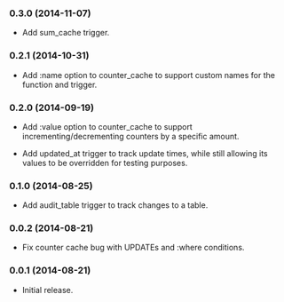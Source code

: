 ### 0.3.0 (2014-11-07)

*   Add sum_cache trigger.

### 0.2.1 (2014-10-31)

*   Add :name option to counter_cache to support custom names for the function and trigger.

### 0.2.0 (2014-09-19)

*   Add :value option to counter_cache to support incrementing/decrementing counters by a specific amount.

*   Add updated_at trigger to track update times, while still allowing its values to be overridden for testing purposes.

### 0.1.0 (2014-08-25)

*   Add audit_table trigger to track changes to a table.

### 0.0.2 (2014-08-21)

*   Fix counter cache bug with UPDATEs and :where conditions.

### 0.0.1 (2014-08-21)

*   Initial release.
